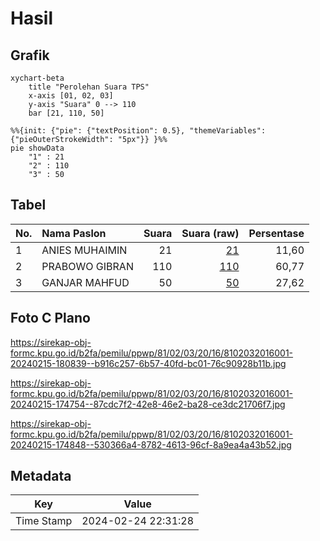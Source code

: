 # Hasil

## Grafik

```mermaid
xychart-beta
    title "Perolehan Suara TPS"
    x-axis [01, 02, 03]
    y-axis "Suara" 0 --> 110
    bar [21, 110, 50]
```

```mermaid
%%{init: {"pie": {"textPosition": 0.5}, "themeVariables": {"pieOuterStrokeWidth": "5px"}} }%%
pie showData
    "1" : 21
    "2" : 110
    "3" : 50
```

## Tabel

| No. | Nama Paslon    | Suara | Suara (raw) | Persentase |
|:--- |:-------------- | -----:| -----------:| ----------:|
| 1   | ANIES MUHAIMIN | 21    | [21][p-1]   | 11,60      |
| 2   | PRABOWO GIBRAN | 110   | [110][p-2]  | 60,77      |
| 3   | GANJAR MAHFUD  | 50    | [50][p-3]   | 27,62      |


[p-1]: https://github.com/gigit-pemilu/pemilu-2024-81-maluku/blob/main/pilpres/hitung-suara/sub/81-maluku/sub/02-maluku-tenggara/sub/03-kei-besar/sub/2016-fako/sub/001-tps/sub/paslon-1.txt
[p-2]: https://github.com/gigit-pemilu/pemilu-2024-81-maluku/blob/main/pilpres/hitung-suara/sub/81-maluku/sub/02-maluku-tenggara/sub/03-kei-besar/sub/2016-fako/sub/001-tps/sub/paslon-2.txt
[p-3]: https://github.com/gigit-pemilu/pemilu-2024-81-maluku/blob/main/pilpres/hitung-suara/sub/81-maluku/sub/02-maluku-tenggara/sub/03-kei-besar/sub/2016-fako/sub/001-tps/sub/paslon-3.txt

## Foto C Plano

https://sirekap-obj-formc.kpu.go.id/b2fa/pemilu/ppwp/81/02/03/20/16/8102032016001-20240215-180839--b916c257-6b57-40fd-bc01-76c90928b11b.jpg

https://sirekap-obj-formc.kpu.go.id/b2fa/pemilu/ppwp/81/02/03/20/16/8102032016001-20240215-174754--87cdc7f2-42e8-46e2-ba28-ce3dc21706f7.jpg

https://sirekap-obj-formc.kpu.go.id/b2fa/pemilu/ppwp/81/02/03/20/16/8102032016001-20240215-174848--530366a4-8782-4613-96cf-8a9ea4a43b52.jpg


## Metadata

| Key        | Value               |
| ---------- | ------------------- |
| Time Stamp | 2024-02-24 22:31:28 |



